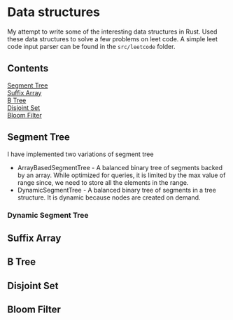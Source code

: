 # Data structures
My attempt to write some of the interesting data structures in Rust.
Used these data structures to solve a few problems  on leet code. A simple leet code input parser can be found in the `src/leetcode` folder.

## Contents
[Segment Tree](#segment-tree)  
[Suffix Array](#suffix-array)  
[B Tree](#b-tree)  
[Disjoint Set](#disjoint-set)   
[Bloom Filter](#bloom-filter)

## Segment Tree
I have implemented two variations of segment tree

* ArrayBasedSegmentTree - A balanced binary tree of segments backed by an array. While optimized for queries, it is limited by the max value of range since, we need to store all the elements in the range.
* DynamicSegmentTree - A balanced binary tree of segments in a tree structure. It is dynamic because nodes are created on demand. 





### Dynamic Segment Tree 

## Suffix Array

## B Tree

## Disjoint Set

## Bloom Filter


